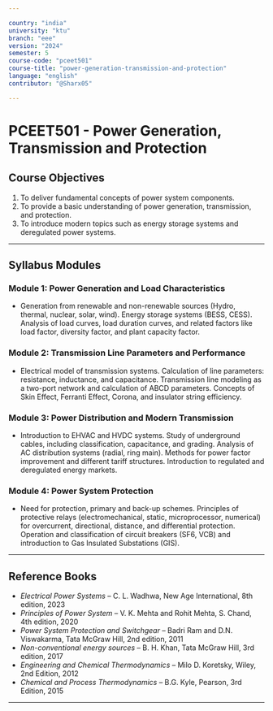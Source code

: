 ```yaml
---

country: "india"
university: "ktu"
branch: "eee"
version: "2024"
semester: 5
course-code: "pceet501"
course-title: "power-generation-transmission-and-protection"
language: "english"
contributor: "@Sharx05"

---
```


# PCEET501 - Power Generation, Transmission and Protection

## Course Objectives

1.  To deliver fundamental concepts of power system components.
2.  To provide a basic understanding of power generation, transmission, and protection.
3.  To introduce modern topics such as energy storage systems and deregulated power systems.

---

## Syllabus Modules

### Module 1: Power Generation and Load Characteristics

-   Generation from renewable and non-renewable sources (Hydro, thermal, nuclear, solar, wind). Energy storage systems (BESS, CESS). Analysis of load curves, load duration curves, and related factors like load factor, diversity factor, and plant capacity factor.

### Module 2: Transmission Line Parameters and Performance

-   Electrical model of transmission systems. Calculation of line parameters: resistance, inductance, and capacitance. Transmission line modeling as a two-port network and calculation of ABCD parameters. Concepts of Skin Effect, Ferranti Effect, Corona, and insulator string efficiency.

### Module 3: Power Distribution and Modern Transmission

-   Introduction to EHVAC and HVDC systems. Study of underground cables, including classification, capacitance, and grading. Analysis of AC distribution systems (radial, ring main). Methods for power factor improvement and different tariff structures. Introduction to regulated and deregulated energy markets.

### Module 4: Power System Protection

-   Need for protection, primary and back-up schemes. Principles of protective relays (electromechanical, static, microprocessor, numerical) for overcurrent, directional, distance, and differential protection. Operation and classification of circuit breakers (SF6, VCB) and introduction to Gas Insulated Substations (GIS).

---

## Reference Books

-   *Electrical Power Systems* – C. L. Wadhwa, New Age International, 8th edition, 2023
-   *Principles of Power System* – V. K. Mehta and Rohit Mehta, S. Chand, 4th edition, 2020
-   *Power System Protection and Switchgear* – Badri Ram and D.N. Viswakarma, Tata McGraw Hill, 2nd edition, 2011
-   *Non-conventional energy sources* – B. H. Khan, Tata McGraw Hill, 3rd edition, 2017
-   *Engineering and Chemical Thermodynamics* – Milo D. Koretsky, Wiley, 2nd Edition, 2012
-   *Chemical and Process Thermodynamics* – B.G. Kyle, Pearson, 3rd Edition, 2015

---
